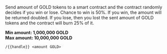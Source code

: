 Send amount of GOLD tokens to a smart contract and the contract randomly decides if you win or lose. Chance to win is 50%. If you win, the amount will be returned doubled. If you lose, then you lost the sent amount of GOLD tokens and the contract will burn 25% of it.  

**Min amount: 1,000,000 GOLD**  
**Max amount: 10,000,000 GOLD**  

`/{{handle}} <amount GOLD>`

